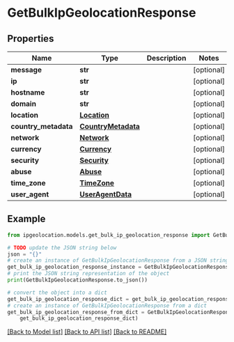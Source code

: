 # GetBulkIpGeolocationResponse


## Properties

Name | Type | Description | Notes
------------ | ------------- | ------------- | -------------
**message** | **str** |  | [optional] 
**ip** | **str** |  | [optional] 
**hostname** | **str** |  | [optional] 
**domain** | **str** |  | [optional] 
**location** | [**Location**](Location.md) |  | [optional] 
**country_metadata** | [**CountryMetadata**](CountryMetadata.md) |  | [optional] 
**network** | [**Network**](Network.md) |  | [optional] 
**currency** | [**Currency**](Currency.md) |  | [optional] 
**security** | [**Security**](Security.md) |  | [optional] 
**abuse** | [**Abuse**](Abuse.md) |  | [optional] 
**time_zone** | [**TimeZone**](TimeZone.md) |  | [optional] 
**user_agent** | [**UserAgentData**](UserAgentData.md) |  | [optional] 

## Example

```python
from ipgeolocation.models.get_bulk_ip_geolocation_response import GetBulkIpGeolocationResponse

# TODO update the JSON string below
json = "{}"
# create an instance of GetBulkIpGeolocationResponse from a JSON string
get_bulk_ip_geolocation_response_instance = GetBulkIpGeolocationResponse.from_json(json)
# print the JSON string representation of the object
print(GetBulkIpGeolocationResponse.to_json())

# convert the object into a dict
get_bulk_ip_geolocation_response_dict = get_bulk_ip_geolocation_response_instance.to_dict()
# create an instance of GetBulkIpGeolocationResponse from a dict
get_bulk_ip_geolocation_response_from_dict = GetBulkIpGeolocationResponse.from_dict(
    get_bulk_ip_geolocation_response_dict)
```
[[Back to Model list]](../README.md#documentation-for-models) [[Back to API list]](../README.md#documentation-for-api-endpoints) [[Back to README]](../README.md)



